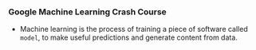### Google Machine Learning Crash Course
- Machine learning is the process of training a piece of software called `model`, to make useful predictions and generate 
content from data.
